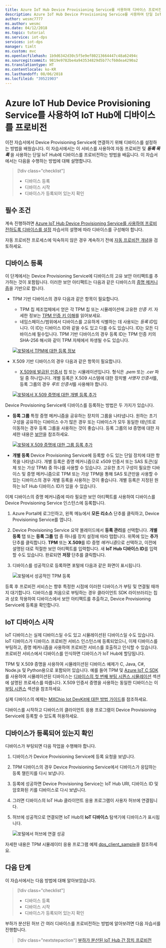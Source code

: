 ```yaml
---
title: Azure IoT Hub Device Provisioning Service를 사용하여 디바이스 프로비전 | Microsoft Docs
description: Azure IoT Hub Device Provisioning Service를 사용하여 단일 IoT Hub에 디바이스를 프로비전
author: wesmc7777
ms.author: wesmc
ms.date: 04/12/2018
ms.topic: tutorial
ms.service: iot-dps
services: iot-dps
manager: timlt
ms.custom: mvc
ms.openlocfilehash: 1b9d6342d30c5f5e9ef80213664447c48a62494c
ms.sourcegitcommit: 9819e9782be4a943534829d5b77cf60dea4290a2
ms.translationtype: HT
ms.contentlocale: ko-KR
ms.lasthandoff: 08/06/2018
ms.locfileid: "39521903"
---
```

# <a name="provision-the-device-to-an-iot-hub-using-the-azure-iot-hub-device-provisioning-service"></a>Azure IoT Hub Device Provisioning Service를 사용하여 IoT Hub에 디바이스를 프로비전

이전 자습서에서 Device Provisioning Service에 연결하기 위해 디바이스를 설정하는 방법을 배웠습니다. 이 자습서에서는 이 서비스를 사용하여 자동 프로비전 및 **_등록 목록_** 을 사용하는 단일 IoT Hub에 디바이스를 프로비전하는 방법을 배웁니다. 이 자습서에서는 다음을 수행하는 방법에 대해 설명합니다.

> [!div class="checklist"]
> * 디바이스 등록
> * 디바이스 시작
> * 디바이스가 등록되어 있는지 확인

## <a name="prerequisites"></a>필수 조건

계속 진행하려면 [Azure IoT Hub Device Provisioning Service를 사용하여 프로비전하도록 디바이스를 설정](./tutorial-set-up-device.md) 자습서의 설명에 따라 디바이스를 구성해야 합니다.

자동 프로비전 프로세스에 익숙하지 않은 경우 계속하기 전에 [자동 프로비전 개념](concepts-auto-provisioning.md)을 검토하세요.

<a id="enrolldevice"></a>
## <a name="enroll-the-device"></a>디바이스 등록

이 단계에서는 Device Provisioning Service에 디바이스의 고유 보안 아티팩트를 추가하는 것이 포함됩니다. 이러한 보안 아티팩트는 다음과 같은 디바이스의 [증명 메커니즘](concepts-device.md#attestation-mechanism)을 기반으로 합니다.

- TPM 기반 디바이스의 경우 다음과 같은 항목이 필요합니다.
    - TPM 칩 제조업체에서 얻은 각 TPM 칩 또는 시뮬레이션에 고유한 *인증 키*.  자세한 정보는 [TPM 인증 키 이해](https://technet.microsoft.com/library/cc770443.aspx)를 읽어보세요.
    - 네임스페이스/범위에서 디바이스를 고유하게 식별하는 데 사용되는 *등록 ID*입니다. 이 ID는 디바이스 ID와 같을 수도 있고 다를 수도 있습니다. ID는 모든 디바이스에 필수입니다. TPM 기반 디바이스의 경우 등록 ID는 TPM 인증 키의 SHA-256 해시와 같이 TPM 자체에서 파생될 수도 있습니다.

    [![포털에서 TPM에 대한 등록 정보](./media/tutorial-provision-device-to-hub/tpm-device-enrollment.png)](./media/tutorial-provision-device-to-hub/tpm-device-enrollment.png#lightbox)  

- X.509 기반 디바이스의 경우 다음과 같은 항목이 필요합니다.
    - [X.509에 발급된 인증서](https://msdn.microsoft.com/library/windows/desktop/bb540819.aspx) 칩 또는 시뮬레이션입니다. 형식은 *.pem* 또는 *.cer* 파일 중 하나입니다. 개별 등록은 X.509 시스템에 대한 장치별 *서명자 인증서*를, 등록 그룹의 경우 *루트 인증서*를 사용해야 합니다. 

    [![포털에서 X.509 증명에 대한 개별 등록 추가](./media/tutorial-provision-device-to-hub/individual-enrollment.png)](./media/tutorial-provision-device-to-hub/individual-enrollment.png#lightbox)

Device Provisioning Service에 디바이스를 등록하는 방법은 두 가지가 있습니다.

- **등록 그룹** 특정 증명 메커니즘을 공유하는 장치의 그룹을 나타냅니다. 원하는 초기 구성을 공유하는 디바이스 수가 많은 경우 또는 디바이스가 모두 동일한 테넌트로 이동하는 경우 등록 그룹을 사용하는 것이 좋습니다. 등록 그룹의 Id 증명에 대한 자세한 내용은 [보안](concepts-security.md#controlling-device-access-to-the-provisioning-service-with-x509-certificates)을 참조하세요.

    [![포털에 X.509 증명에 대한 그룹 등록 추가](./media/tutorial-provision-device-to-hub/group-enrollment.png)](./media/tutorial-provision-device-to-hub/group-enrollment.png#lightbox)

- **개별 등록** Device Provisioning Service에 등록할 수도 있는 단일 장치에 대한 항목을 나타냅니다. 개별 등록은 증명 메커니즘으로 x509 인증서 또는 SAS 토큰(실제 또는 가상 TPM) 중 하나를 사용할 수 있습니다. 고유한 초기 구성이 필요한 디바이스 및 증명 메커니즘으로 TPM 또는 가상 TPM을 통해 SAS 토큰만을 사용할 수 있는 디바이스의 경우 개별 등록을 사용하는 것이 좋습니다. 개별 등록은 지정된 원하는 IoT Hub 디바이스 ID가 있을 수 있습니다.

이제 디바이스의 증명 메커니즘에 따라 필요한 보안 아티팩트를 사용하여 디바이스를 Device Provisioning Service 인스턴스에 등록합니다. 

1. Azure Portal에 로그인하고, 왼쪽 메뉴에서 **모든 리소스** 단추를 클릭하고, Device Provisioning Service를 엽니다.

2. Device Provisioning Service 요약 블레이드에서 **등록 관리**를 선택합니다. **개별 등록** 탭 또는 **등록 그룹** 탭 중 하나를 장치 설정에 따라 탭합니다. 위쪽에 있는 **추가** 단추를 클릭합니다. **TPM** 또는 **X.509**를 ID 증명 *메커니즘*으로 선택하고, 이전에 설명된 대로 적절한 보안 아티팩트를 입력합니다. 새 **IoT Hub 디바이스 ID**를 입력할 수도 있습니다. 완료되면 **저장** 단추를 클릭합니다. 

3. 디바이스를 성공적으로 등록하면 포털에 다음과 같은 화면이 표시됩니다.

    ![포털에서 성공적인 TPM 등록](./media/tutorial-provision-device-to-hub/tpm-enrollment-success.png)

등록 후 프로비전 서비스는 향후 특정한 시점에 이러한 디바이스가 부팅 및 연결될 때까지 대기합니다. 디바이스를 처음으로 부팅하는 경우 클라이언트 SDK 라이브러리는 칩과 상호 작용하여 디바이스에서 보안 아티팩트를 추출하고, Device Provisioning Service에 등록을 확인합니다. 

## <a name="start-the-iot-device"></a>IoT 디바이스 시작

IoT 디바이스는 실제 디바이스일 수도 있고 시뮬레이션된 디바이스일 수도 있습니다. IoT 디바이스가 디바이스 프로비전 서비스 인스턴스에 등록되었으니, 이제 디바이스를 부팅하고, 증명 메커니즘을 사용하여 프로비전 서비스를 호출하고 인식할 수 있습니다. 프로비전 서비스에서 디바이스를 인식하면 디바이스가 IoT Hub에 할당됩니다. 

TPM 및 X.509 증명을 사용하여 시뮬레이션된 디바이스 예제가 C, Java, C#, Node.js 및 Python용으로 포함되어 있습니다. 예를 들어 TPM 및 [Azure IoT C SDK](https://github.com/Azure/azure-iot-sdk-c)를 사용하여 시뮬레이션된 디바이스는 [디바이스의 첫 번째 부팅 시퀀스 시뮬레이션](quick-create-simulated-device.md#simulate-first-boot-sequence-for-the-device) 섹션에 설명된 프로세스를 따릅니다. X.509 인증서 증명을 사용하는 동일한 디바이스는 이 [부팅 시퀀스](quick-create-simulated-device-x509.md#simulate-first-boot-sequence-for-the-device) 섹션을 참조하세요.

실제 디바이스의 예제는 [MXChip Iot DevKit에 대한 방법 가이드](how-to-connect-mxchip-iot-devkit.md)를 참조하세요.

디바이스를 시작하고 디바이스의 클라이언트 응용 프로그램이 Device Provisioning Service에 등록할 수 있도록 허용하세요.  

## <a name="verify-the-device-is-registered"></a>디바이스가 등록되어 있는지 확인

디바이스가 부팅되면 다음 작업을 수행해야 합니다.

1. 디바이스가 Device Provisioning Service에 등록 요청을 보냅니다.
2. TPM 디바이스의 경우 Device Provisioning Service에서 디바이스가 응답하는 등록 챌린지를 다시 보냅니다. 
3. 등록에 성공하면 Device Provisioning Service는 IoT Hub URI, 디바이스 ID 및 암호화된 키를 디바이스로 다시 보냅니다. 
4. 그러면 디바이스의 IoT Hub 클라이언트 응용 프로그램이 사용자 허브에 연결됩니다. 
5. 허브에 성공적으로 연결되면 IoT Hub의 **IoT 디바이스** 탐색기에 디바이스가 표시됩니다. 

    ![포털에서 허브에 연결 성공](./media/tutorial-provision-device-to-hub/hub-connect-success.png)

자세한 내용은 TPM 시뮬레이터 응용 프로그램 예제 [dps_client_sample](https://github.com/Azure/azure-iot-device-auth/blob/master/dps_client/samples/dps_client_sample/dps_client_sample.c)을 참조하세요. 

## <a name="next-steps"></a>다음 단계
이 자습서에서는 다음 방법에 대해 알아보았습니다.

> [!div class="checklist"]
> * 디바이스 등록
> * 디바이스 시작
> * 디바이스가 등록되어 있는지 확인

부하가 분산된 허브 간 여러 디바이스를 프로비전하는 방법에 알아보려면 다음 자습서를 진행합니다. 

> [!div class="nextstepaction"]
> [부하가 분산된 IoT Hub 간 장치 프로비전](./tutorial-provision-multiple-hubs.md)

